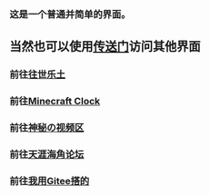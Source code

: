 
### 这是一个普通并简单的界面。



## 当然也可以使用[传送门](https://babutianya.github.io/)访问其他界面

### 前往[往世乐土](https://babutianya.github.io/Page-1)

### 前往[Minecraft Clock](https://babutianya.github.io/Page-2)

### 前往[神秘の视频区](https://babutianya.github.io/Page-3)

### 前往[天涯海角论坛](https://bbs.457617.xyz)

### 前往[我用Gitee搭的](https://babutianya.gitee.io)
